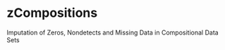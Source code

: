 zCompositions
=============

Imputation of Zeros, Nondetects and Missing Data in Compositional Data Sets
